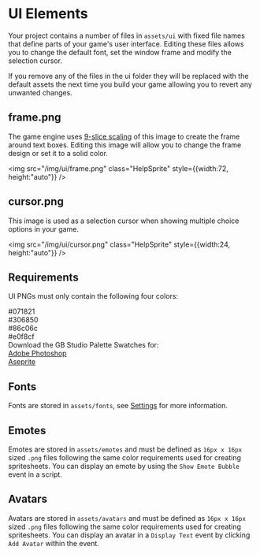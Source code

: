# UI Elements

Your project contains a number of files in `assets/ui` with fixed file names that define parts of your game's user interface. Editing these files allows you to change the default font, set the window frame and modify the selection cursor.

If you remove any of the files in the ui folder they will be replaced with the default assets the next time you build your game allowing you to revert any unwanted changes.

## frame.png

The game engine uses [9-slice scaling](https://en.wikipedia.org/wiki/9-slice_scaling) of this image to create the frame around text boxes. Editing this image will allow you to change the frame design or set it to a solid color.

<img src="/img/ui/frame.png" class="HelpSprite" style={{width:72, height:"auto"}} />

## cursor.png

This image is used as a selection cursor when showing multiple choice options in your game.

<img src="/img/ui/cursor.png" class="HelpSprite" style={{width:24, height:"auto"}} />

## Requirements

UI PNGs must only contain the following four colors:

<div><div class="Swatch" style={{background:"#071821"}}></div><div class="SwatchLabel">#071821</div></div>
<div><div class="Swatch" style={{background:"#306850"}}></div><div class="SwatchLabel">#306850</div></div>
<div><div class="Swatch" style={{background:"#86c06c"}}></div><div class="SwatchLabel">#86c06c</div></div>
<div><div class="Swatch" style={{background:"#e0f8cf"}}></div><div class="SwatchLabel">#e0f8cf</div></div>

<div class="InfoBox">
Download the GB Studio Palette Swatches for:<br />
<a href="/assets/swatches/gb-studio-photoshop.aco">Adobe Photoshop</a><br />
<a href="/assets/swatches/gb-studio-aseprite.aseprite">Aseprite</a>
</div>

## Fonts

Fonts are stored in `assets/fonts`, see [Settings](/docs/settings/#ui-elements--fonts) for more information.

## Emotes

Emotes are stored in `assets/emotes` and must be defined as `16px x 16px` sized `.png` files following the same color requirements used for creating spritesheets. You can display an emote by using the `Show Emote Bubble` event in a script.

## Avatars

Avatars are stored in `assets/avatars` and must be defined as `16px x 16px` sized `.png` files following the same color requirements used for creating spritesheets. You can display an avatar in a `Display Text` event by clicking `Add Avatar` within the event.